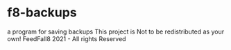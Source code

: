# f8-backups
a  program for saving backups
This project is Not to be redistributed as your own!
FeedFall8 2021 - All rights Reserved
